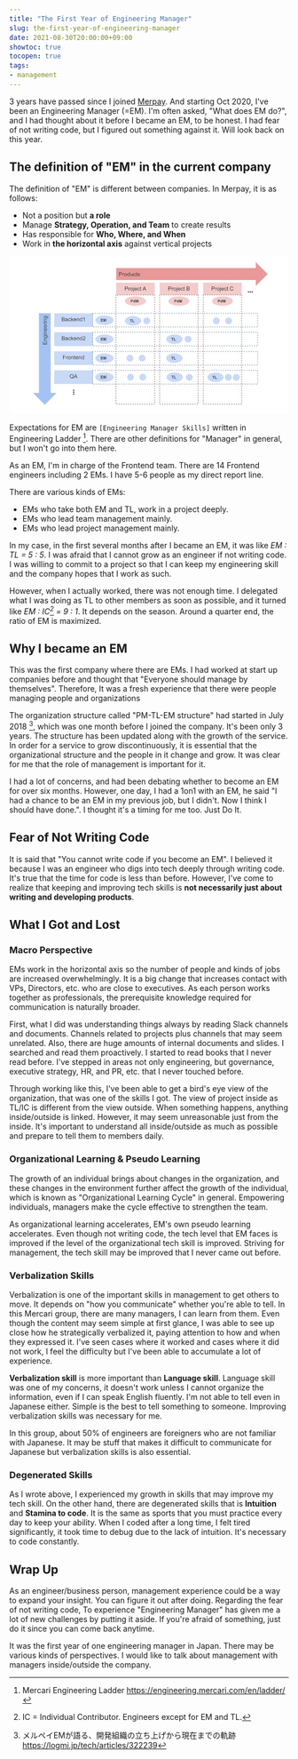 ```yaml
---
title: "The First Year of Engineering Manager"
slug: the-first-year-of-engineering-manager
date: 2021-08-30T20:00:00+09:00
showtoc: true
tocopen: true
tags:
- management
---
```


3 years have passed since I joined [Merpay](https://www.merpay.com/). And starting Oct 2020, I've been an Engineering Manager (=EM). I'm often asked, "What does EM do?", and I had thought about it before I became an EM, to be honest. I had fear of not writing code, but I figured out something against it. Will look back on this year.

## The definition of "EM" in the current company

The definition of "EM" is different between companies. In Merpay, it is as follows:

- Not a position but **a role**
- Manage **Strategy, Operation, and Team** to create results
- Has responsible for **Who, Where, and When**
- Work in **the horizontal axis** against vertical projects

![Work from a horizontal axis against vertical projects](/images/2021-08-30-the-first-year-of-engineering-manager/products-engineering-matrix.jpeg "Products vs Engineering Matrix")

Expectations for EM are `[Engineering Manager Skills]` written in Engineering Ladder [^1]. There are other definitions for "Manager" in general, but I won't go into them here.

[^1]: Mercari Engineering Ladder https://engineering.mercari.com/en/ladder/

As an EM, I'm in charge of the Frontend team. There are 14 Frontend engineers including 2 EMs. I have 5-6 people as my direct report line.

There are various kinds of EMs:

- EMs who take both EM and TL, work in a project deeply.
- EMs who lead team management mainly.
- EMs who lead project management mainly.

In my case, in the first several months after I became an EM, it was like *EM : TL = 5 : 5*. I was afraid that I cannot grow as an engineer if not writing code. I was willing to commit to a project so that I can keep my engineering skill and the company hopes that I work as such.

However, when I actually worked, there was not enough time. I delegated what I was doing as TL to other members as soon as possible, and it turned like *EM : IC[^3] = 9 : 1*. It depends on the season. Around a quarter end, the ratio of EM is maximized.

[^2]: TL = Tech Lead, which is a role who is responsible for What, How, and When.
[^3]: IC = Individual Contributor. Engineers except for EM and TL.

## Why I became an EM

This was the first company where there are EMs. I had worked at start up companies before and thought that "Everyone should manage by themselves". Therefore, It was a fresh experience that there were people managing people and organizations

The organization structure called "PM-TL-EM structure" had started in July 2018 [^4], which was one month before I joined the company. It's been only 3 years. The structure has been updated along with the growth of the service. In order for a service to grow discontinuously, it is essential that the organizational structure and the people in it change and grow. It was clear for me that the role of management is important for it.

[^4]: メルペイEMが語る、開発組織の立ち上げから現在までの軌跡
https://logmi.jp/tech/articles/322239

I had a lot of concerns, and had been debating whether to become an EM for over six months. However, one day, I had a 1on1 with an EM, he said "I had a chance to be an EM in my previous job, but I didn't. Now I think I should have done.". I thought it's a timing for me too. Just Do It.

## Fear of Not Writing Code

It is said that "You cannot write code if you become an EM". I believed it because I was an engineer who digs into tech deeply through writing code. It's true that the time for code is less than before. However, I've come to realize that keeping and improving tech skills is **not necessarily just about writing and developing products**.

## What I Got and Lost

### Macro Perspective

EMs work in the horizontal axis so the number of people and kinds of jobs are increased overwhelmingly. It is a big change that increases contact with VPs, Directors, etc. who are close to executives. As each person works together as professionals, the prerequisite knowledge required for communication is naturally broader.

First, what I did was understanding things always by reading Slack channels and documents. Channels related to projects plus channels that may seem unrelated. Also, there are huge amounts of internal documents and slides. I searched and read them proactively. I started to read books that I never read before. I've stepped in areas not only engineering, but governance, executive strategy, HR, and PR, etc. that I never touched before.  

Through working like this, I've been able to get a bird's eye view of the organization, that was one of the skills I got. The view of project inside as TL/IC is different from the view outside. When something happens, anything inside/outside is linked. However, it may seem unreasonable just from the inside. It's important to understand all inside/outside as much as possible and prepare to tell them to members daily.

### Organizational Learning & Pseudo Learning

The growth of an individual brings about changes in the organization, and these changes in the environment further affect the growth of the individual, which is known as "Organizational Learning Cycle" in general. Empowering individuals, managers make the cycle effective to strengthen the team. 

As organizational learning accelerates, EM's own pseudo learning accelerates. Even though not writing code, the tech level that EM faces is improved if the level of the organizational tech skill is improved. Striving for management, the tech skill may be improved that I never came out before.

### Verbalization Skills

Verbalization is one of the important skills in management to get others to move. It depends on "how you communicate" whether you're able to tell. In this Mercari group, there are many managers, I can learn from them. Even though the content may seem simple at first glance, I was able to see up close how he strategically verbalized it, paying attention to how and when they expressed it. I've seen cases where it worked and cases where it did not work, I feel the difficulty but I've been able to accumulate a lot of experience.

**Verbalization skill** is more important than **Language skill**. Language skill was one of my concerns, it doesn't work unless I cannot organize the information, even if I can speak English fluently. I'm not able to tell even in Japanese either. Simple is the best to tell something to someone. Improving verbalization skills was necessary for me.

In this group, about 50% of engineers are foreigners who are not familiar with Japanese. It may be stuff that makes it difficult to communicate for Japanese but verbalization skills is also essential.

### Degenerated Skills

As I wrote above, I experienced my growth in skills that may improve my tech skill. On the other hand, there are degenerated skills that is **Intuition** and **Stamina to code**. It is the same as sports that you must practice every day to keep your ability. When I coded after a long time, I felt tired significantly, it took time to debug due to the lack of intuition. It's necessary to code constantly.


## Wrap Up

As an engineer/business person, management experience could be a way to expand your insight. You can figure it out after doing. Regarding the fear of not writing code, To experience "Engineering Manager" has given me a lot of new challenges by putting it aside. If you're afraid of something, just do it since you can come back anytime.

It was the first year of one engineering manager in Japan. There may be various kinds of perspectives. I would like to talk about management with managers inside/outside the company.
